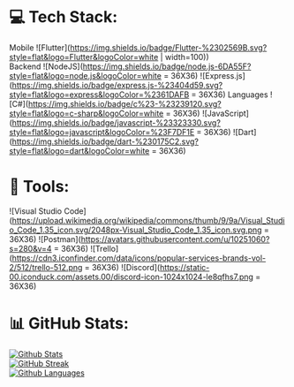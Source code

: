 
# 💻 Tech Stack:
Mobile ![Flutter](https://img.shields.io/badge/Flutter-%2302569B.svg?style=flat&logo=Flutter&logoColor=white | width=100)) <br/>
Backend ![NodeJS](https://img.shields.io/badge/node.js-6DA55F?style=flat&logo=node.js&logoColor=white = 36X36) ![Express.js](https://img.shields.io/badge/express.js-%23404d59.svg?style=flat&logo=express&logoColor=%2361DAFB = 36X36)
Languages ![C#](https://img.shields.io/badge/c%23-%23239120.svg?style=flat&logo=c-sharp&logoColor=white = 36X36) ![JavaScript](https://img.shields.io/badge/javascript-%23323330.svg?style=flat&logo=javascript&logoColor=%23F7DF1E = 36X36) ![Dart](https://img.shields.io/badge/dart-%230175C2.svg?style=flat&logo=dart&logoColor=white = 36X36)

# 🔧 Tools:
![Visual Studio Code](https://upload.wikimedia.org/wikipedia/commons/thumb/9/9a/Visual_Studio_Code_1.35_icon.svg/2048px-Visual_Studio_Code_1.35_icon.svg.png = 36X36) ![Postman](https://avatars.githubusercontent.com/u/10251060?s=280&v=4 = 36X36) ![Trello](https://cdn3.iconfinder.com/data/icons/popular-services-brands-vol-2/512/trello-512.png = 36X36) ![Discord](https://static-00.iconduck.com/assets.00/discord-icon-1024x1024-le8qfhs7.png = 36X36)


# 📊 GitHub Stats:
[![Github Stats](https://github-readme-stats.vercel.app/api?username=Ozgur-Ulusoy&show_icons=true&theme=radical)](https://github.com/Ozgur-Ulusoy) <br/>
[![GitHub Streak](https://streak-stats.demolab.com/?user=Ozgur-Ulusoy)](https://github.com/Ozgur-Ulusoy) <br/>
[![Github Languages](https://github-readme-stats.vercel.app/api/top-langs?username=Ozgur-Ulusoy&hide=html,scss,stylus,blade,jupyter%20notebook,python,css,shell,batchfile,dockerfile,typescript&theme=algolia&show_icons=true)](https://github.com/Ozgur-Ulusoy)
